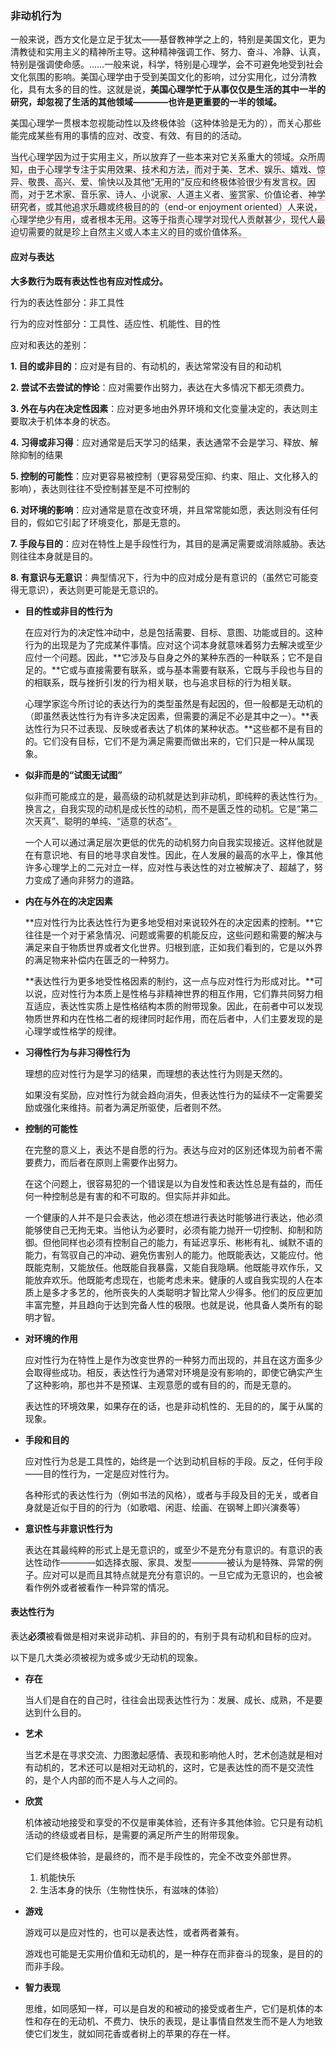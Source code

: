 ### 非动机行为

一般来说，西方文化是立足于犹太——基督教神学之上的，特别是美国文化，更为清教徒和实用主义的精神所主导。这种精神强调工作、努力、奋斗、冷静、认真，特别是强调使命感。……一般来说，科学，特别是心理学，会不可避免地受到社会文化氛围的影响。美国心理学由于受到美国文化的影响，过分实用化，过分清教化，具有太多的目的性。这就是说，**美国心理学忙于从事仅仅是生活的其中一半的研究，却忽视了生活的其他领域————也许是更重要的一半的领域。**

美国心理学一贯根本忽视能动性以及终极体验（这种体验是无为的），而关心那些能完成某些有用的事情的应对、改变、有效、有目的的活动。

<span style="border-bottom:2px solid pink">当代心理学因为过于实用主义，所以放弃了一些本来对它关系重大的领域。众所周知，由于心理学专注于实用效果、技术和方法，而对于美、艺术、娱乐、嬉戏、惊异、敬畏、高兴、爱、愉快以及其他“无用的”反应和终极体验很少有发言权。因而，对于艺术家、音乐家、诗人、小说家、人道主义者、鉴赏家、价值论者、神学研究者，或其他追求乐趣或终极目的的（end-or enjoyment oriented）人来说，心理学绝少有用，或者根本无用。这等于指责心理学对现代人贡献甚少，现代人最迫切需要的就是珍上自然主义或人本主义的目的或价值体系。</span>


#### 应对与表达

**大多数行为既有表达性也有应对性成分。**

行为的表达性部分：非工具性

行为的应对性部分：工具性、适应性、机能性、目的性

应对和表达的差别：

**1. 目的或非目的**：应对是有目的、有动机的，表达常常没有目的和动机

**2. 尝试不去尝试的悖论**：应对需要作出努力，表达在大多情况下都无须费力。

**3. 外在与内在决定性因素**：应对更多地由外界环境和文化变量决定的，表达则主要取决于机体本身的状态。

**4. 习得或非习得**：应对通常是后天学习的结果，表达通常不会是学习、释放、解除抑制的结果

**5. 控制的可能性**：应对更容易被控制（更容易受压抑、约束、阻止、文化移入的影响），表达则往往不受控制甚至是不可控制的

**6. 对环境的影响**：应对通常是意在改变环境，并且常常能如愿，表达则没有任何目的，假如它引起了环境变化，那是无意的。

**7. 手段与目的**：应对在特性上是手段性行为，其目的是满足需要或消除威胁。表达则往往本身就是目的。

**8. 有意识与无意识**：典型情况下，行为中的应对成分是有意识的（虽然它可能变得无意识），表达则更可能是无意识的。

- **目的性或非目的性行为**

    在应对行为的决定性冲动中，总是包括需要、目标、意图、功能或目的。这种行为的出现是为了完成某件事情。应对这个词本身就意味着努力去解决或至少应付一个问题。因此，**它涉及与自身之外的某种东西的一种联系；它不是自足的。**它或与直接需要有联系，或与基本需要有联系，它既与手段也与目的的相联系，既与挫折引发的行为相关联，也与追求目标的行为相关联。

    心理学家迄今所讨论的表达行为的类型虽然是有起因的，但一般都是无动机的（即虽然表达性行为有许多决定因素，但需要的满足不必是其中之一）。**表达性行为只不过表现、反映或者表达了机体的某种状态。**这些都不是有目的的。它们没有目标，它们不是为满足需要而做出来的，它们只是一种从属现象。
    
- **似非而是的“试图无试图”**

    <span style="border-bottom:2px solid lightgrey">似非而可能成立的是，最高级的动机就是达到非动机，即纯粹的表达性行为。换言之，自我实现的动机是成长性的动机，而不是匮乏性的动机。它是“第二次天真”、聪明的单纯、“适意的状态”。</span>

    一个人可以通过满足层次更低的优先的动机努力向自我实现接近。这样他就是在有意识地、有目的地寻求自发性。因此，在人发展的最高的水平上，像其他许多心理学上的二元对立一样，应对性与表达性的对立被解决了、超越了，努力变成了通向非努力的道路。

- **内在与外在的决定因素**

    **应对性行为比表达性行为更多地受相对来说较外在的决定因素的控制。**它往往是一个对于紧急情况、问题或需要的机能反应，这些问题和需要的解决与满足来自于物质世界或者文化世界。归根到底，正如我们看到的，它是以外界的满足物来补偿内在匮乏的一种努力。
    
    **表达性行为更多地受性格因素的制约，这一点与应对性行为形成对比。**可以说，应对性行为本质上是性格与非精神世界的相互作用，它们靠共同努力相互适应，表达性实质上是性格结构本质的附带现象。因此，在前者中可以发现物质世界和内在性格二者的规律同时起作用，而在后者中，人们主要发现的是心理学或性格学的规律。
    
- **习得性行为与非习得性行为**

    理想的应对性行为是学习的结果，而理想的表达性行为则是天然的。
    
    如果没有奖励，应对性行为就会趋向消失，但表达性行为的延续不一定需要奖励或强化来维持。前者为满足所驱使，后者则不然。
    
- **控制的可能性**

    在完整的意义上，表达不是自愿的行为。表达与应对的区别还体现为前者不需要费力，而后者在原则上需要作出努力。     

    在这个问题上，很容易犯的一个错误是以为自发性和表达性总是有益的，而任何一种控制总是有害的和不可取的。但实际并非如此。
    
    一个健康的人并不是只会表达，他必须在想进行表达时能够进行表达，他必须能够使自己无拘无束。当他认为必要时，必须有能力抛开一切控制、抑制和防御。但他同样也必须有控制自己的能力，有延迟享乐、彬彬有礼、缄默不语的能力，有驾驭自己的冲动、避免伤害别人的能力。他既能表达，又能应付。他既能克制，又能放任。他既能自我暴露，又能自我隐瞒。他既能寻欢作乐，又能放弃欢乐。他既能考虑现在，也能考虑未来。健康的人或自我实现的人在本质上是多才多艺的，他所丧失的人类聪明才智比常人少得多。他们的反应更加丰富完整，并且趋向于达到完备人性的极限。也就是说，他具备人类所有的聪明才智。
    
- **对环境的作用**

    应对性行为在特性上是作为改变世界的一种努力而出现的，并且在这方面多少会取得些成功。相反，表达性行为通常对环境是没有影响的，即使它确实产生了这种影响，那也并不是预谋、主观意愿的或有目的的，而是无意的。
  
    表达性的环境效果，如果存在的话，也是非动机性的、无目的的，属于从属的现象。
    
- **手段和目的**

    应对性行为总是工具性的，始终是一个达到动机目标的手段。反之，任何手段——目的性行为，一定是应对性行为。
   
    各种形式的表达性行为（例如书法的风格），或者与手段及目的无关，或者自身就是近似于目的的行为（如歌唱、闲逛、绘画、在钢琴上即兴演奏等）
    
- **意识性与非意识性行为**

    表达在其最纯粹的形式上是无意识的，或至少不是充分有意识的。有意识的表达性动作————如选择衣服、家具、发型————被认为是特殊、异常的例子。应对可以是而且其特点就是充分有意识的。一旦它成为无意识的，也会被看作例外或者被看作一种异常的情况。
    
#### 表达性行为

表达**必须**被看做是相对来说非动机、非目的的，有别于具有动机和目标的应对。 

以下是几大类必须被视为或多或少无动机的现象。

- **存在** 

    当人们是自在的自己时，往往会出现表达性行为：发展、成长、成熟，不是要达到什么目的。 
    
- **艺术**

    当艺术是在寻求交流、力图激起感情、表现和影响他人时，艺术创造就是相对有动机的，艺术还可以是相对无动机的，这时，它是表达性的而不是交流性的，是个人内部的而不是人与人之间的。
    
- **欣赏**

    机体被动地接受和享受的不仅是审美体验，还有许多其他体验。它只是有动机活动的终级或者目标，是需要的满足所产生的附带现象。
    
    它们是终极体验，是最终的，而不是手段性的，完全不改变外部世界。
    
    1. 机能快乐
    2. 生活本身的快乐（生物性快乐，有滋味的体验）
                
- **游戏**

    游戏可以是应对性的，也可以是表达性，或者两者兼有。
    
    游戏也可能是无实用价值和无动机的，是一种存在而非奋斗的现象，是目的的而非手段。
    
- **智力表现**

    思维，如同感知一样，可以是自发的和被动的接受或者生产，它们是机体的本性和存在的无动机、不费力、快乐的表现，是让事情自然发生而不是人为地致使它们发生，就如同花香或者树上的苹果的存在一样。